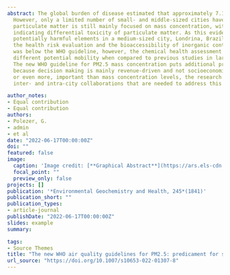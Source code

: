 ```yaml
---
abstract: The global burden of disease estimated that approximately 7.1 million deaths worldwide were related to air pollution in 2016.
  However, only a limited number of small- and middle-sized cities have air quality monitoring networks. To date, air quality in terms of 
  particulate matter is still mainly focused on mass concentration, with limited compositional monitoring even in mega cities, despite evidence 
  indicating differential toxicity of particulate matter. As this evidence is far from conclusive, we conducted PM2.5 bioaccessibility studies of 
  potentially harmful elements in a medium-sized city, Londrina, Brazil. The data was interpreted in terms of source apportionment, 
  the health risk evaluation and the bioaccessibility of inorganic contents in an artificial lysosomal fluid. The daily average concentration of PM2.5 
  was below the WHO guideline, however, the chemical health assessment indicated a considerable health risk. The in vitro evaluation showed 
  different potential mobility when compared to previous studies in large-sized cities, those with 1 million inhabitants or more (Curitiba and Manaus).
  The new WHO guideline for PM2.5 mass concentration puts additional pressure on cities where air pollution monitoring is limited and/or neglected, 
  because decision making is mainly revenue-driven and not socioeconomic-driven. Given the further emerging evidence that PM chemical composition is as, 
  or even more, important than mass concentration levels, the research reported in the paper could pave the way for the necessary 
  inter- and intra-city collaborations that are needed to address this global health challenge.

author_notes:
- Equal contribution
- Equal contribution
authors:
- Polezer, G.
- admin
- et al
date: "2022-06-17T00:00:00Z"
doi: ""
featured: false
image:
  caption: 'Image credit: [**Graphical Abstract**](https://ars.els-cdn.com/content/image/1-s2.0-S0304389424029480-ga1_lrg.jpg)'
  focal_point: ""
  preview_only: false
projects: []
publication: '*Environmental Geochemistry and Health, 245*(1841)'
publication_short: ""
publication_types:
- article-journal
publishDate: "2022-06-17T00:00:00Z"
slides: example
summary: 

tags:
- Source Themes
title: "The new WHO air quality guidelines for PM2.5: predicament for small/medium cities"
url_source: "https://doi.org/10.1007/s10653-022-01307-8"
---
```



